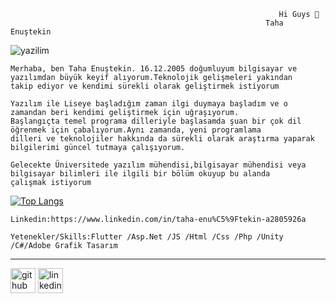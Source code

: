                                                                 Hi Guys 👋
                                                             Taha Enuştekin

![yazilim](https://github.com/tahaenustekin/tahaenustekin/assets/120092879/d924f3cc-1c35-4080-ba63-a875574138f6)


    Merhaba, ben Taha Enuştekin. 16.12.2005 doğumluyum bilgisayar ve yazılımdan büyük keyif alıyorum.Teknolojik gelişmeleri yakından
    takip ediyor ve kendimi sürekli olarak geliştirmek istiyorum
            
    Yazılım ile Liseye başladığım zaman ilgi duymaya başladım ve o zamandan beri kendimi geliştirmek için uğraşıyorum.
    Başlangıçta temel programa dilleriyle başlasamda şuan bir çok dil öğrenmek için çabalıyorum.Aynı zamanda, yeni programlama            
    dilleri ve teknolojiler hakkında da sürekli olarak araştırma yaparak bilgilerimi güncel tutmaya çalışıyorum.
            
    Gelecekte Üniversitede yazılım mühendisi,bilgisayar mühendisi veya bilgisayar bilimleri ile ilgili bir bölüm okuyup bu alanda
    çalışmak istiyorum

[![Top Langs](https://github-readme-stats.vercel.app/api/top-langs/?username=umutcansimsek75)](https://github.com/anuraghazra/github-readme-stats)
            
 
    Linkedin:https://www.linkedin.com/in/taha-enu%C5%9Ftekin-a2805926a
             
    Yetenekler/Skills:Flutter /Asp.Net /JS /Html /Css /Php /Unity /C#/Adobe Grafik Tasarım
---            
 [<img src='https://cdn.jsdelivr.net/npm/simple-icons@3.0.1/icons/github.svg' alt='github' height='40'>](https://github.com/https://github.com/tahaenustekin)  [<img src='https://cdn.jsdelivr.net/npm/simple-icons@3.0.1/icons/linkedin.svg' alt='linkedin' height='40'>](https://www.linkedin.com/in/https://www.linkedin.com/in/taha-enu%C5%9Ftekin-a2805926a/)  



